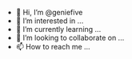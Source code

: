 - 👋 Hi, I’m @geniefive
- 👀 I’m interested in ...
- 🌱 I’m currently learning ...
- 💞️ I’m looking to collaborate on ...
- 📫 How to reach me ...

<!---
geniefive/geniefive is a ✨ special ✨ repository because its `README.md` (this file) appears on your GitHub profile.
You can click the Preview link to take a look at your changes.
--->
